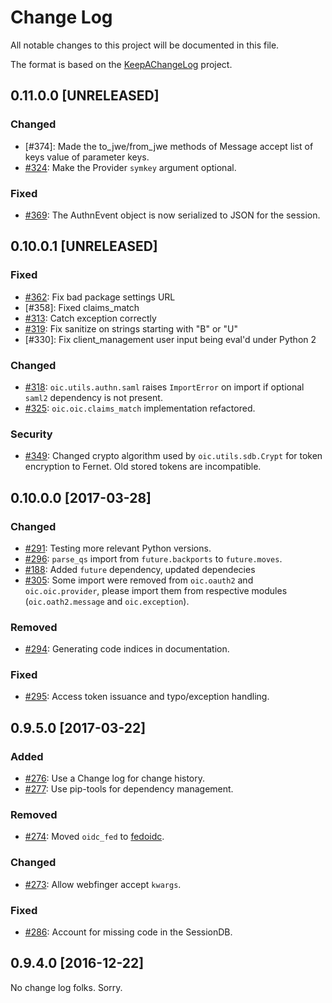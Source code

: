 # Change Log
All notable changes to this project will be documented in this file.

The format is based on the [KeepAChangeLog] project.

[KeepAChangeLog]: http://keepachangelog.com/

## 0.11.0.0 [UNRELEASED]

### Changed
- [#374]: Made the to_jwe/from_jwe methods of Message accept list of keys value of parameter keys.
- [#324]: Make the Provider `symkey` argument optional.

### Fixed
- [#369]: The AuthnEvent object is now serialized to JSON for the session.

[#324]: https://github.com/OpenIDC/pyoidc/pull/324
[#369]: https://github.com/OpenIDC/pyoidc/pull/369

## 0.10.0.1 [UNRELEASED]

### Fixed
- [#362]: Fix bad package settings URL
- [#358]: Fixed claims_match
- [#313]: Catch exception correctly
- [#319]: Fix sanitize on strings starting with "B" or "U"
- [#330]: Fix client_management user input being eval'd under Python 2

### Changed
- [#318]: `oic.utils.authn.saml` raises `ImportError` on import if optional `saml2` dependency is not present.
- [#325]: `oic.oic.claims_match` implementation refactored.

### Security
- [#349]: Changed crypto algorithm used by `oic.utils.sdb.Crypt` for token encryption to Fernet. Old stored tokens are incompatible.

[#313]: https://github.com/OpenIDC/pyoidc/issues/313
[#318]: https://github.com/OpenIDC/pyoidc/pull/318
[#319]: https://github.com/OpenIDC/pyoidc/pull/319
[#325]: https://github.com/OpenIDC/pyoidc/pull/325
[#349]: https://github.com/OpenIDC/pyoidc/issues/349
[#362]: https://github.com/OpenIDC/pyoidc/pull/362

## 0.10.0.0 [2017-03-28]

### Changed
- [#291]: Testing more relevant Python versions.
- [#296]: `parse_qs` import from `future.backports` to `future.moves`.
- [#188]: Added `future` dependency, updated dependecies
- [#305]: Some import were removed from `oic.oauth2` and `oic.oic.provider`, please import them from respective modules (`oic.oath2.message` and `oic.exception`).

### Removed
- [#294]: Generating code indices in documentation.

### Fixed
- [#295]: Access token issuance and typo/exception handling.

[#291]: https://github.com/OpenIDC/pyoidc/pull/291
[#294]: https://github.com/OpenIDC/pyoidc/pull/294
[#295]: https://github.com/OpenIDC/pyoidc/pull/295
[#296]: https://github.com/OpenIDC/pyoidc/pull/296
[#188]: https://github.com/OpenIDC/pyoidc/issues/188
[#305]: https://github.com/OpenIDC/pyoidc/pull/305

## 0.9.5.0 [2017-03-22]

### Added
- [#276]: Use a Change log for change history.
- [#277]: Use pip-tools for dependency management.

[#276]: https://github.com/OpenIDC/pyoidc/pull/276
[#277]: https://github.com/OpenIDC/pyoidc/pull/277

### Removed
- [#274]: Moved `oidc_fed` to [fedoidc].

[#274]: https://github.com/OpenIDC/pyoidc/pull/274
[fedoidc]: https://github.com/OpenIDC/fedoidc

### Changed
- [#273]: Allow webfinger accept `kwargs`.

[#273]: https://github.com/OpenIDC/pyoidc/pull/273

### Fixed
- [#286]: Account for missing code in the SessionDB.

[#286]: https://github.com/OpenIDC/pyoidc/pulls/286

## 0.9.4.0 [2016-12-22]
No change log folks. Sorry.

